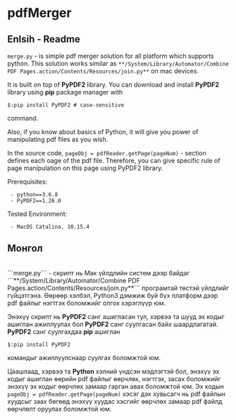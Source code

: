 # pdfMerger
## Enlsih - Readme
```merge.py``` - is simple pdf merger solution for all platform which supports python. This solution works similar as 
```**/System/Library/Automator/Combine PDF Pages.action/Contents/Resources/join.py**```
on mac devices. 

It is built on top of **PyPDF2** library. You can download and install **PyPDF2** library using **pip** package manager with 
```
$:pip install PyPDF2 # case-sensitive
```
command. 

Also, if you know about basics of Python, it will give you power of manipulating pdf files as you wish. 

In the source code, ```pageObj = pdfReader.getPage(pageNum)``` - section defines each oage of the pdf file. Therefore, you can give specific rule of page manipulation on this page using PyPDF2 library. 

Prerequisites: 
```
 - python==3.6.8
 - PyPDF2==1.26.0
```
Tested Environment:
```
 - MacOS Catalina, 10.15.4
```

## Монгол
<br>
```merge.py``` - скрипт нь Мак үйлдлийн систем дээр байдаг 
```**/System/Library/Automator/Combine PDF Pages.action/Contents/Resources/join.py**```
програмтай төстэй үйлдлийг гүйцэтгэнэ. Өөрөөр хэлбэл, Python3 дэмжиж буй бүх платформ дээр pdf файлыг нэгтгэх боломжийг олгох хэрэглүүр юм.

Энэхүү скрипт нь **PyPDF2** санг ашигласан тул, хэрвээ та шууд эх кодыг ашиглан ажиллуулах бол **PyPDF2** санг суулгасан байх шаардлагатай. 
**PyPDF2** санг суулгахдаа **pip** ашиглан 
```
$:pip install PyPDF2 
```
командыг ажиллуулснаар суулгах боломжтой юм. 

Цаашлаад, хэрвээ та **Python** хэлний үндсэн мэдлэгтэй бол, энэхүү эх кодыг ашиглан өөрийн pdf файлыг өөрчлөх, нэгтгэх, засах боломжийг энэхүү эх кодыг өөрчлөх замаар гарган авах боломжтой юм. Эх кодын ```pageObj = pdfReader.getPage(pageNum)``` хэсэг дэх хувьсагч нь pdf файлын хуудсыг заах бөгөөд энэхүү хуудас хэсгийг өөрчлөх замаар pdf файлд өөрчлөлт оруулах боломжтой юм. 


